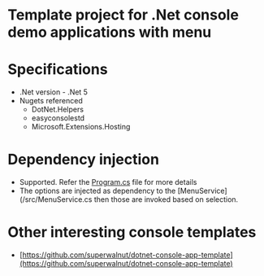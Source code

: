 # Template project for .Net console demo applications with menu

# Specifications

- .Net version - .Net 5
- Nugets referenced
	- DotNet.Helpers
	- easyconsolestd
	- Microsoft.Extensions.Hosting

# Dependency injection

- Supported. Refer the [Program.cs](/src/Program.cs) file for more details
- The options are injected as dependency to the [MenuService](/src/MenuService.cs then those are invoked based on selection. 

# Other interesting console templates

- [https://github.com/superwalnut/dotnet-console-app-template](https://github.com/superwalnut/dotnet-console-app-template)
